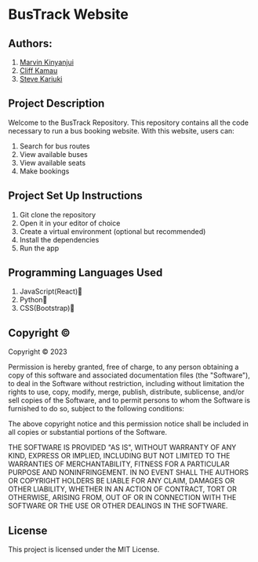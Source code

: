 # BusTrack Website

## Authors:

  1. [Marvin Kinyanjui](https://github.com/Wandati)
  2. [Cliff Kamau](https://github.com/clyfe-008)
  3. [Steve Kariuki](https://github.com/NoobStevie)

## Project Description

Welcome to the BusTrack Repository.
This repository contains all the code necessary to run a bus booking website. With this website, users can:
  1. Search for bus routes
  2. View available buses
  3. View available seats
  4. Make bookings

## Project Set Up Instructions

  1. Git clone the repository
  2. Open it in your editor of choice
  3. Create a virtual environment (optional but recommended)
  4. Install the dependencies
  5. Run the app

## Programming Languages Used
  1. JavaScript(React)🤖
  2. Python🤖
  3. CSS(Bootstrap)🤖

## Copyright ©

Copyright © 2023

Permission is hereby granted, free of charge, to any person obtaining a copy of this software and associated documentation files (the "Software"), to deal in the Software without restriction, including without limitation the rights to use, copy, modify, merge, publish, distribute, sublicense, and/or sell copies of the Software, and to permit persons to whom the Software is furnished to do so, subject to the following conditions:

The above copyright notice and this permission notice shall be included in all copies or substantial portions of the Software.

THE SOFTWARE IS PROVIDED "AS IS", WITHOUT WARRANTY OF ANY KIND, EXPRESS OR IMPLIED, INCLUDING BUT NOT LIMITED TO THE WARRANTIES OF MERCHANTABILITY, FITNESS FOR A PARTICULAR PURPOSE AND NONINFRINGEMENT. IN NO EVENT SHALL THE AUTHORS OR COPYRIGHT HOLDERS BE LIABLE FOR ANY CLAIM, DAMAGES OR OTHER LIABILITY, WHETHER IN AN ACTION OF CONTRACT, TORT OR OTHERWISE, ARISING FROM, OUT OF OR IN CONNECTION WITH THE SOFTWARE OR THE USE OR OTHER DEALINGS IN THE SOFTWARE.

## License

This project is licensed under the MIT License.

